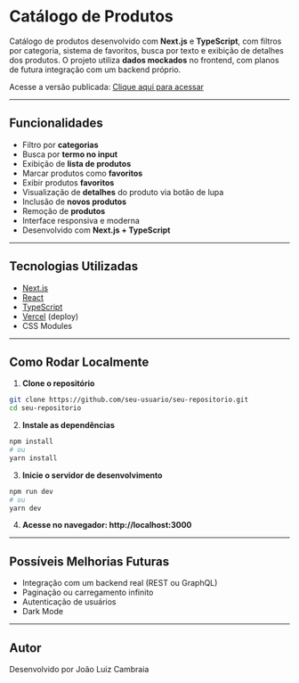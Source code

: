# Catálogo de Produtos

Catálogo de produtos desenvolvido com **Next.js** e **TypeScript**, com filtros por categoria, sistema de favoritos, busca por texto e exibição de detalhes dos produtos. O projeto utiliza **dados mockados** no frontend, com planos de futura integração com um backend próprio.

Acesse a versão publicada: [Clique aqui para acessar](https://product-catalog-pink.vercel.app/)

---

## Funcionalidades

- Filtro por **categorias**
- Busca por **termo no input**
- Exibição de **lista de produtos**
- Marcar produtos como **favoritos**
- Exibir produtos **favoritos**
- Visualização de **detalhes** do produto via botão de lupa
- Inclusão de **novos produtos**
- Remoção de **produtos**
- Interface responsiva e moderna
- Desenvolvido com **Next.js + TypeScript**

---

## Tecnologias Utilizadas

- [Next.js](https://nextjs.org/)
- [React](https://reactjs.org/)
- [TypeScript](https://www.typescriptlang.org/)
- [Vercel](https://vercel.com/) (deploy)
- CSS Modules

---

## Como Rodar Localmente

1. **Clone o repositório**

```bash
git clone https://github.com/seu-usuario/seu-repositorio.git
cd seu-repositorio
```

2. **Instale as dependências**

```bash
npm install
# ou
yarn install
```

3. **Inicie o servidor de desenvolvimento**

```bash
npm run dev
# ou
yarn dev
```

4. **Acesse no navegador: http://localhost:3000**

---

## Possíveis Melhorias Futuras

- Integração com um backend real (REST ou GraphQL)
- Paginação ou carregamento infinito
- Autenticação de usuários
- Dark Mode

---

## Autor

Desenvolvido por João Luiz Cambraia
